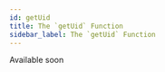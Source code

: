 ```yaml
---
id: getUid
title: The `getUid` Function
sidebar_label: The `getUid` Function
---
```


Available soon